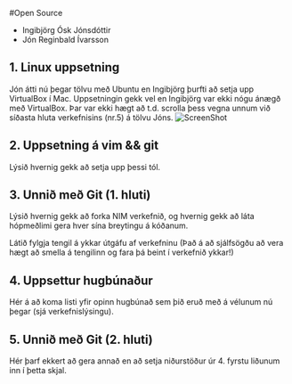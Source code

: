 #Open Source
* Ingibjörg Ósk Jónsdóttir
* Jón Reginbald Ívarsson

## 1. Linux uppsetning

Jón átti nú þegar tölvu með Ubuntu en Ingibjörg þurfti að setja upp VirtualBox í Mac.
Uppsetningin gekk vel en Ingibjörg var ekki nógu ánægð með VirtualBox. Þar var ekki hægt að t.d. scrolla þess
vegna unnum við síðasta hluta verkefnisins (nr.5) á tölvu Jóns.
![ScreenShot](https://raw.github.com/ingibjorgosk/INTOmarkdown/master/2013-10-16%2012.21.30.jpg)

## 2. Uppsetning á vim && git

Lýsið hvernig gekk að setja upp þessi tól.

## 3. Unnið með Git (1. hluti)

Lýsið hvernig gekk að forka NIM verkefnið, og hvernig gekk að láta hópmeðlimi gera hver sína breytingu á kóðanum.

Látið fylgja tengil á ykkar útgáfu af verkefninu (Það á að sjálfsögðu að vera hægt að smella á tengilinn og fara þá beint í verkefnið ykkar!)

## 4. Uppsettur hugbúnaður

Hér á að koma listi yfir opinn hugbúnað sem þið eruð með á vélunum nú þegar (sjá verkefnislýsingu).

## 5. Unnið með Git (2. hluti)

Hér þarf ekkert að gera annað en að setja niðurstöður úr 4. fyrstu liðunum inn í þetta skjal.
